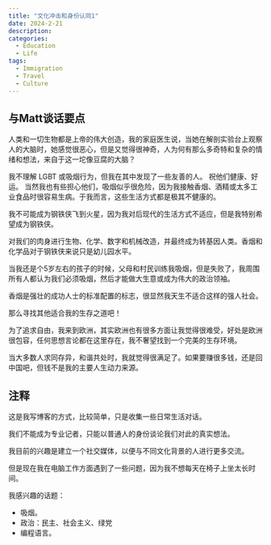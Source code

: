 ```yaml
---
title: "文化冲击和身份认同1"
date: 2024-2-21
description: 
categories:
  - Education
  - Life
tags:
  - Immigration
  - Travel
  - Culture
---
```



## 与Matt谈话要点

人类和一切生物都是上帝的伟大创造，我的家庭医生说，当她在解剖实验台上观察人的大脑时，她感觉很恶心，但是又觉得很神奇，人为何有那么多奇特和复杂的情绪和想法，来自于这一坨像豆腐的大脑？

我不理解 LGBT 或吸烟行为，但我在其中发现了一些友善的人。 祝他们健康、好运。 当然我也有些担心他们，吸烟似乎很危险，因为我接触香烟、酒精或太多工业食品时很容易生病。于我而言，这些生活方式都是极其不健康的。

我不可能成为钢铁侠飞到火星，因为我对后现代的生活方式不适应，但是我特别希望成为钢铁侠。

对我们的肉身进行生物、化学、数字和机械改造，并最终成为转基因人类。香烟和化学品对于钢铁侠来说只是幼儿园水平。

当我还是个5岁左右的孩子的时候，父母和村民训练我吸烟，但是失败了，我周围所有人都认为我们必须吸烟，然后才能做大生意或成为伟大的政治领袖。

香烟是强壮的成功人士的标准配置的标志，很显然我天生不适合这样的强人社会。

那么寻找其他适合我的生存之道吧！


为了追求自由，我来到欧洲，其实欧洲也有很多方面让我觉得很难受，好处是欧洲很包容，任何思想言论都在这里存在，我不奢望找到一个完美的生存环境。

当大多数人求同存异，和谐共处时，我就觉得很满足了。如果要赚很多钱，还是回中国吧，但钱不是我的主要人生动力来源。


## **注释**

这是我写博客的方式，比较简单，只是收集一些日常生活对话。

我们不能成为专业记者，只能以普通人的身份谈论我们对此的真实想法。

我目前的兴趣是建立一个社交媒体，以便与不同文化背景的人进行更多交流。

但是现在我在电脑工作方面遇到了一些问题，因为我不想每天在椅子上坐太长时间。

我感兴趣的话题：
- 吸烟。
- 政治：民主、社会主义、绿党
- 编程语言。
